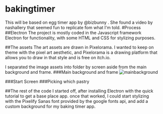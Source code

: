 # bakingtimer
 This will be based on egg timer app by @bizbunny . She found a video by nashallery that seemed fun to replicate fom what I'm told.
#Process
##Electron
The project is mostly coded in the Javascript framework Electron for functionality, with some HTML and CSS for stylizing purposes.

##The assets
The art assets are drawn in Pixelorama. I wanted to keep on theme with the pixel art aesthetic, and Pixelorama is a drawing platform that allows you to draw in that style and is free on itch.io.

I separated the image assets into folder by screen aside from the main background and frame.
###Main background and frame
![mainbackground](./assets/backingTimer-bg.png)

###Start Screen
###Picking which pastry 

##The rest of the code
I started off, after installing Electron with the quick tutorial to get a base place app. once that worked, I could start stylizing with the Pixelify Sanas font provided by the google fonts api, and add a custom background for my baking timer app.
